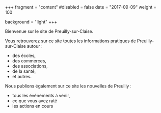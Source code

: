 +++
fragment = "content"
#disabled = false
date = "2017-09-09"
weight = 100

background = "light"
+++

Bienvenue sur le site de Preuilly-sur-Claise.

Vous retrouverez sur ce site toutes les informations pratiques de Preuilly-sur-Claise autour :
* des écoles,
* des commerces,
* des associations,
* de la santé,
* et autres.

Nous publions également sur ce site les nouvelles de Preuilly : 
* tous les événements à venir, 
* ce que vous avez raté
* les actions en cours






